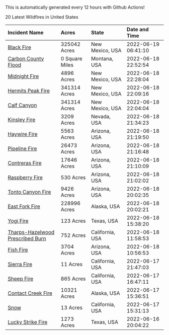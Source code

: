 This is automatically generated every 12 hours with Github Actions!

20 Latest Wildfires in United States

 | Incident Name | Acres | State | Date and Time |
|:---|:---|:---|:---|
| [Black Fire](https://inciweb.nwcg.gov/incident/8103/) | 325042 Acres | New Mexico, USA | 2022-06-19 06:41:10 |
| [Carbon County Flood](https://inciweb.nwcg.gov/incident/8161/) | 0 Square Miles | Montana, USA | 2022-06-18 22:52:54 |
| [Midnight Fire](https://inciweb.nwcg.gov/incident/8147/) | 4896 Acres | New Mexico, USA | 2022-06-18 22:28:04 |
| [Hermits Peak Fire](https://inciweb.nwcg.gov/incident/8049/) | 341314 Acres | New Mexico, USA | 2022-06-18 22:09:16 |
| [Calf Canyon](https://inciweb.nwcg.gov/incident/8069/) | 341314 Acres | New Mexico, USA | 2022-06-18 22:04:04 |
| [Kinsley Fire](https://inciweb.nwcg.gov/incident/8167/) | 3209 Acres | Nevada, USA | 2022-06-18 21:34:23 |
| [Haywire Fire](https://inciweb.nwcg.gov/incident/8155/) | 5563 Acres | Arizona, USA | 2022-06-18 21:19:50 |
| [Pipeline Fire](https://inciweb.nwcg.gov/incident/8152/) | 26473 Acres | Arizona, USA | 2022-06-18 21:16:48 |
| [Contreras Fire ](https://inciweb.nwcg.gov/incident/8154/) | 17646 Acres | Arizona, USA | 2022-06-18 21:10:09 |
| [Raspberry Fire](https://inciweb.nwcg.gov/incident/8162/) | 530 Acres | Arizona, USA | 2022-06-18 21:02:02 |
| [Tonto Canyon Fire](https://inciweb.nwcg.gov/incident/8158/) | 9426 Acres | Arizona, USA | 2022-06-18 20:02:35 |
| [East Fork Fire ](https://inciweb.nwcg.gov/incident/8148/) | 228996 Acres | Alaska, USA | 2022-06-18 20:02:21 |
| [Yogi Fire](https://inciweb.nwcg.gov/incident/8157/) | 123 Acres | Texas, USA | 2022-06-18 15:38:20 |
| [Tharps-Hazelwood Prescribed Burn](https://inciweb.nwcg.gov/incident/8130/) | 752 Acres | California, USA | 2022-06-18 11:58:53 |
| [Fish Fire](https://inciweb.nwcg.gov/incident/8160/) | 3704 Acres | Arizona, USA | 2022-06-18 10:56:53 |
| [Sierra Fire](https://inciweb.nwcg.gov/incident/8164/) | 11 Acres | California, USA | 2022-06-17 21:47:03 |
| [Sheep Fire](https://inciweb.nwcg.gov/incident/8151/) | 865 Acres | California, USA | 2022-06-17 16:47:11 |
| [Contact Creek Fire](https://inciweb.nwcg.gov/incident/8131/) | 10321 Acres | Alaska, USA | 2022-06-17 15:36:51 |
| [Snow ](https://inciweb.nwcg.gov/incident/8165/) | 13 Acres | California, USA | 2022-06-17 15:31:13 |
| [Lucky Strike Fire](https://inciweb.nwcg.gov/incident/8163/) | 1273 Acres | Texas, USA | 2022-06-16 20:04:22 |
